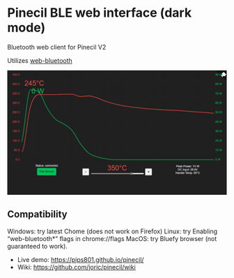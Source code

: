 # Pinecil BLE web interface (dark mode)

Bluetooth web client for Pinecil V2

Utilizes [web-bluetooth](https://developer.mozilla.org/en-US/docs/Web/API/Web_Bluetooth_API)

![Pinecil web ui](/pinecil_web.png)

## Compatibility
Windows: try latest Chome (does not work on Firefox)
Linux: try Enabling “web-bluetooth*” flags in chrome://flags
MacOS: try Bluefy browser (not guaranteed to work).

* Live demo: https://pips801.github.io/pinecil/
* Wiki: https://github.com/joric/pinecil/wiki
